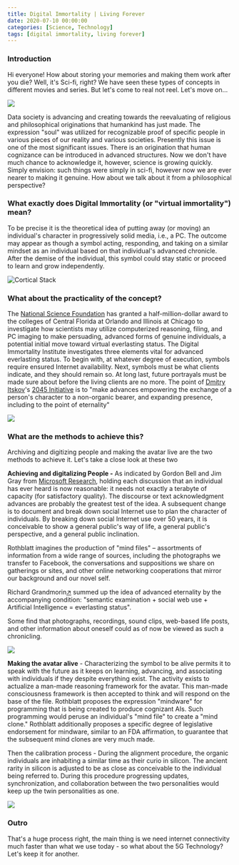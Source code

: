```yaml
---
title: Digital Immortality | Living Forever
date: 2020-07-10 00:00:00 
categories: [Science, Technology]
tags: [digital immortality, living forever]
---
```


### Introduction

Hi everyone! How about storing your memories and making them work after you die? Well, it's Sci-fi, right? We have seen these types of concepts in different movies and series. But let's come to real not reel. Let's move on...

![](https://1.bp.blogspot.com/-rd-SJOUYXJU/XwbRfxMBJ6I/AAAAAAAABFE/uWi_vxm9v0ggqLLydG4u1cAFGwpghWOLwCK4BGAsYHg/w625-h351/brain.gif)

Data society is advancing and creating towards the reevaluating of religious and philosophical originations that humankind has just made. The expression "soul" was utilized for recognizable proof of specific people in various pieces of our reality and various societies. Presently this issue is one of the most significant issues. There is an origination that human cognizance can be introduced in advanced structures. Now we don't have much chance to acknowledge it, however, science is growing quickly. Simply envision: such things were simply in sci-fi, however now we are ever nearer to making it genuine. How about we talk about it from a philosophical perspective?
  
### What exactly does Digital Immortality (or "virtual immortality") mean?

To be precise it is the theoretical idea of putting away (or moving) an individual's character in progressively solid media, i.e., a PC. The outcome may appear as though a symbol acting, responding, and taking on a similar mindset as an individual based on that individual's advanced chronicle. After the demise of the individual, this symbol could stay static or proceed to learn and grow independently.

![Cortical Stack](https://1.bp.blogspot.com/-ums1AxTDQpc/XwX33qHljrI/AAAAAAAABA4/xaz4Zxys9U0W7Uw_YVmn8duJKQe2T-mHACK4BGAsYHg/w781-h389/tenor.gif "Source:Altered Carbon")

### What about the practicality of the concept?

The  [National Science Foundation](https://www.nsf.gov/)  has granted a half-million-dollar award to the colleges of Central Florida at Orlando and Illinois at Chicago to investigate how scientists may utilize computerized reasoning, filing, and PC imaging to make persuading, advanced forms of genuine individuals, a potential initial move toward virtual everlasting status. The Digital Immortality Institute investigates three elements vital for advanced everlasting status. To begin with, at whatever degree of execution, symbols require ensured Internet availability. Next, symbols must be what clients indicate, and they should remain so. At long last, future portrayals must be made sure about before the living clients are no more. The point of  [Dmitry Itskov](https://en.wikipedia.org/wiki/Dmitry_Itskov)'s  [2045 Initiative](http://2045.com/)  is to "make advances empowering the exchange of a person's character to a non-organic bearer, and expanding presence, including to the point of eternality"

![](https://1.bp.blogspot.com/-Fv1MxzHFPng/Xwa3omVYndI/AAAAAAAABDY/uTSeIBsw9gY11_c3YCVfYek-XyMV0nflwCK4BGAsYHg/w625-h281/1_0NKt0NJWn4rZapsaBArMkA.jpeg)

### What are the methods to achieve this?

Archiving and digitizing people and making the avatar live are the two methods to achieve it. Let's take a close look at these two

**Achieving and digitalizing People  -** As indicated by Gordon Bell and Jim Gray from  [Microsoft Research](https://www.microsoft.com/en-us/research/), holding each discussion that an individual has ever heard is now reasonable: it needs not exactly a terabyte of capacity (for satisfactory quality). The discourse or text acknowledgment advances are probably the greatest test of the idea. A subsequent change is to document and break down social Internet use to plan the character of individuals. By breaking down social Internet use over 50 years, it is conceivable to show a general public's way of life, a general public's perspective, and a general public inclination.

Rothblatt imagines the production of "mind files" – assortments of information from a wide range of sources, including the photographs we transfer to Facebook, the conversations and suppositions we share on gatherings or sites, and other online networking cooperations that mirror our background and our novel self.

Richard Grandmorin[↗](https://twitter.com/soon_immortal) summed up the idea of advanced eternality by the accompanying condition: "semantic examination + social web use + Artificial Intelligence = everlasting status".

Some find that photographs, recordings, sound clips, web-based life posts, and other information about oneself could as of now be viewed as such a chronicling.
  
![](https://1.bp.blogspot.com/-Nrfl_OSlg28/XwbFwBmyolI/AAAAAAAABEA/sVdzcDjzGrcG6XvK1c038RDlQ_6p0UWOQCK4BGAsYHg/w625-h258/exmachina.gif)

**Making the avatar alive** - Characterizing the symbol to be alive permits it to speak with the future as it keeps on learning, advancing, and associating with individuals if they despite everything exist. The activity exists to actualize a man-made reasoning framework for the avatar. This man-made consciousness framework is then accepted to think and will respond on the base of the file. Rothblatt proposes the expression "mindware" for programming that is being created to produce cognizant AIs. Such programming would peruse an individual's "mind file" to create a "mind clone." Rothblatt additionally proposes a specific degree of legislative endorsement for mindware, similar to an FDA affirmation, to guarantee that the subsequent mind clones are very much made.

Then the calibration process  - During the alignment procedure, the organic individuals are inhabiting a similar time as their curio in silicon. The ancient rarity in silicon is adjusted to be as close as conceivable to the individual being referred to. During this procedure progressing updates, synchronization, and collaboration between the two personalities would keep up the twin personalities as one.

![](https://1.bp.blogspot.com/-ggiNV49_21k/XwbPew3x_tI/AAAAAAAABEo/1EFe3sy_-wsy1-j7Es3NTV1OchZHK3fFwCK4BGAsYHg/w781-h439/1_w4mFn1r2HqPK0GeDzFSEmQ.gif)

### Outro

That's a huge process right, the main thing is we need internet connectivity much faster than what we use today - so what about the 5G Technology? Let's keep it for another. 